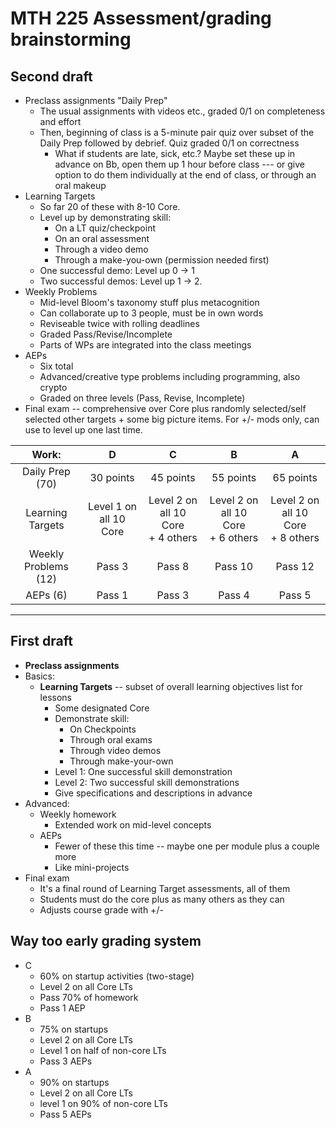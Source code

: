 # MTH 225 Assessment/grading brainstorming 

## Second draft

- Preclass assignments "Daily Prep" 
  - The usual assignments with videos etc., graded 0/1 on completeness and effort 
  - Then, beginning of class is a 5-minute pair quiz over subset of the Daily Prep followed by debrief. Quiz graded 0/1 on correctness 
    - What if students are late, sick, etc.? Maybe set these up in advance on Bb, open them up 1 hour before class --- or give option to do them individually at the end of class, or through an oral makeup 
- Learning Targets 
  - So far 20 of these with 8-10 Core. 
  - Level up by demonstrating skill: 
    - On a LT quiz/checkpoint 
    - On an oral assessment
    - Through a video demo 
    - Through a make-you-own (permission needed first) 
  - One successful demo: Level up 0 -> 1
  - Two successful demos: Level up 1 -> 2. 
- Weekly Problems 
  - Mid-level Bloom's taxonomy stuff plus metacognition 
  - Can collaborate up to 3 people, must be in own words 
  - Reviseable twice with rolling deadlines 
  - Graded Pass/Revise/Incomplete
  - Parts of WPs are integrated into the class meetings 
- AEPs
  - Six total 
  - Advanced/creative type problems including programming, also crypto
  - Graded on three levels (Pass, Revise, Incomplete) 
- Final exam -- comprehensive over Core plus randomly selected/self selected other targets + some big picture items. For +/- mods only, can use to level up one last time. 


| Work: | D | C | B | A | 
| :---: | :--: |  :--: |  :--: |  :--: | 
| Daily Prep (70) | 30 points | 45 points | 55 points | 65 points |
| Learning Targets | Level 1 on all 10 Core | Level 2 on all 10 Core <br> + 4 others | Level 2 on all 10 Core <br> + 6 others | Level 2 on all 10 Core <br> + 8 others |
| Weekly Problems (12) | Pass 3 | Pass 8 | Pass 10 | Pass 12 |
| AEPs (6) | Pass 1 | Pass 3 | Pass 4 | Pass 5 | 


---


## First draft

- **Preclass assignments** 
- Basics: 
  - **Learning Targets** -- subset of overall learning objectives list for lessons
    - Some designated Core 
    - Demonstrate skill:
      - On Checkpoints 
      - Through oral exams 
      - Through video demos 
      - Through make-your-own
    - Level 1: One successful skill demonstration 
    - Level 2: Two successful skill demonstrations
    - Give specifications and descriptions in advance 
- Advanced: 
  - Weekly homework
    - Extended work on mid-level concepts 
  - AEPs
    - Fewer of these this time -- maybe one per module plus a couple more
    - Like mini-projects 
- Final exam 
  - It's a final round of Learning Target assessments, all of them
  - Students must do the core plus as many others as they can 
  - Adjusts course grade with +/- 




## Way too early grading system 

+ C
  + 60% on startup activities (two-stage) 
  + Level 2 on all Core LTs
  + Pass 70% of homework
  + Pass 1 AEP 
+ B
  + 75% on startups 
  + Level 2 on all Core LTs
  + Level 1 on half of non-core LTs
  + Pass 3 AEPs
+ A 
  + 90% on startups
  + Level 2 on all Core LTs
  + level 1 on 90% of non-core LTs
  + Pass 5 AEPs


